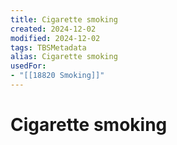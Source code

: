 ```yaml
---
title: Cigarette smoking
created: 2024-12-02
modified: 2024-12-02
tags: TBSMetadata
alias: Cigarette smoking
usedFor:
- "[[18820 Smoking]]"
---
```

# Cigarette smoking
